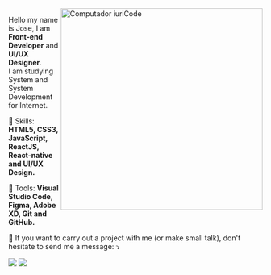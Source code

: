 <img src="https://png.pngtree.com/png-vector/20190120/ourmid/pngtree-desktop-pc-computer-desktop-computer-png-image_484500.jpg" min-width="400px" max-width="400px" width="400px" align="right" alt="Computador iuriCode">

<p align="left"> 
  Hello my name is Jose, I am <strong>Front-end Developer</strong> and <strong>UI/UX Designer</strong>.<br>
  I am studying System and System Development for Internet.
</p>

<p align="left">
  🦄 Skills: <strong>HTML5, CSS3, JavaScript, ReactJS, React-native and UI/UX Design.</strong>
</p>

<p align="left">
  💼 Tools: <strong>Visual Studio Code, Figma, Adobe XD, Git and GitHub.</strong>
</p>

<p align="left">
  💌 If you want to carry out a project with me (or make small talk), don't hesitate to send me a message: ⤵️
</p>

<p align="left">
  
  <a href="https://www.linkedin.com/in/josemartinsmelo/" alt="Linkedin">
  <img src="https://img.shields.io/badge/-Linkedin-0e76a8?style=for-the-badge&logo=Linkedin&logoColor=white&link=https://www.linkedin.com/in/josemartinsmelo" /></a>

  <a href="https://www.facebook.com/profile.php?id=100008975144321" alt="Facebook">
  <img src="https://img.shields.io/badge/-Facebook-3b5998?style=for-the-badge&logo=facebook&logoColor=white&link=https://www.facebook.com/josephmartins/"/></a>
</p>  

